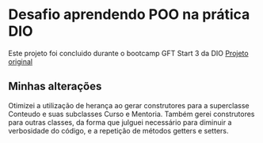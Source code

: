 # Desafio aprendendo POO na prática DIO

Este projeto foi concluido durante o bootcamp GFT Start 3 da DIO
[Projeto original](https://github.com/cami-la/desafio-poo-dio)

## Minhas alterações

Otimizei a utilização de herança ao gerar construtores para a superclasse Conteudo e suas subclasses Curso e Mentoria.
Também gerei construtores para outras classes, da forma que julguei necessário para diminuir a verbosidade do código, e a repetição de métodos getters e setters.